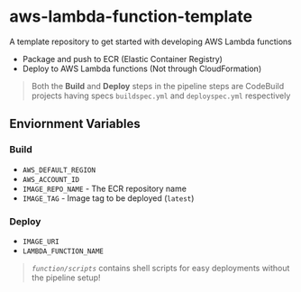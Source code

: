 # aws-lambda-function-template

A template repository to get started with developing AWS Lambda functions

- Package and push to ECR (Elastic Container Registry)
- Deploy to AWS Lambda functions (Not through CloudFormation)

> Both the **Build** and **Deploy** steps in the pipeline steps are CodeBuild projects having specs `buildspec.yml` and `deployspec.yml` respectively

## Enviornment Variables

### Build

- `AWS_DEFAULT_REGION`
- `AWS_ACCOUNT_ID`
- `IMAGE_REPO_NAME` - The ECR repository name
- `IMAGE_TAG` - Image tag to be deployed (`latest`)

### Deploy

- `IMAGE_URI`
- `LAMBDA_FUNCTION_NAME`

> _`function/scripts`_ contains shell scripts for easy deployments without the pipeline setup!
